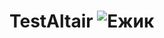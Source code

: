 # TestAltair ![Ежик](fhttps://github.com/666Laki666/TestAltair/blob/main/672426f6f137124b484cfd38901dcc90.jpg)
